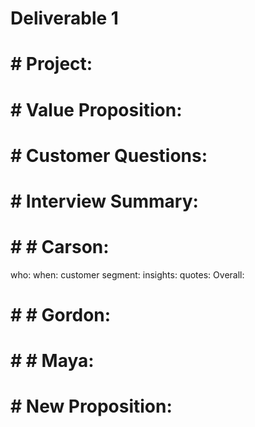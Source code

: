 # Deliverable 1

# # Project:

# # Value Proposition:

# # Customer Questions:

# #  Interview Summary:

# # # Carson:
who:
when:
customer segment:
insights:
quotes:
Overall:
# # # Gordon:

# # # Maya:

# # New Proposition: 
